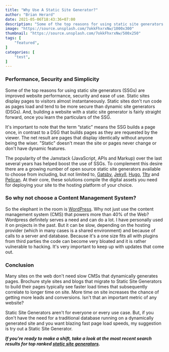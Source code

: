 ```yaml
---
title: "Why Use A Static Site Generator?"
author: "Brian Herard"
date: 2021-05-06T18:43:36+07:00
description: "Some of the top reasons for using static site generators are improved website performance, security and ease of use..."
image: "https://source.unsplash.com/7okkFhxrxNw/1000x300"
thumbnail: "https://source.unsplash.com/7okkFhxrxNw/500x250"
tags: [
    "featured",
]
categories: [
    "test",
]
---
```


### Performance, Security and Simplicity

Some of the top reasons for using static site generators (SSGs) are improved website performance, security and ease of use. Static sites display pages to visitors almost instantaneously. Static sites don't run code as pages load and tend to be more secure than dynamic site generators (DSGs). And, building a website with a static site generator is fairly straight forward, once you learn the particulars of the SSG.  

It's important to note that the term “static” means the SSG builds a page once, in contrast to a DSG that builds pages as they are requested by the viewer. The net result are pages that display identically without anyone being the wiser. "Static" doesn't mean the site or pages never change or don't have dynamic features.  

The popularity of the Jamstack (JavaScript, APIs and Markup) over the last several years has helped boost the use of SSGs. To complement this desire there are a growing number of open source static site generators available to choose from including, but not limited to, <a href="https://www.gatsbyjs.com">Gatsby</a>, <a href="https://jekyllrb.com">Jekyll</a>, <a href="https://gohugo.io">Hugo</a>, <a href="https://www.11ty.dev">11ty</a> and <a href="https://blog.getpelican.com">Pelican</a>. At their core, these solutions compile the digital assets you need for deploying your site to the hosting platform of your choice.  

### So why not choose a Content Management System?

So the elephant in the room is <a href="https://wordpress.org">WordPress</a>. Why not just use the content management system (CMS) that powers more than 40% of the Web? Wordpress definitely serves a need and can do a lot. I have personally used it on projects in the past. But it can be slow, depending on the hosting provider (which in many cases is a shared environment) and because of calls to a server and database. Because it's a one size fits all with plugins from third parties the code can become very bloated and it is rather vulnerable to hacking. It's very important to keep up with updates that come out.

### Conclusion

Many sites on the web don't need slow CMSs that dynamically generates pages. Brochure style sites and blogs that migrate to Static Site Generators to build their pages typically see faster load times that subsequently correlate to longer time on site. More time on site increases the chance of getting more leads and conversions. Isn't that an important metric of any website?

Static Site Generators aren't for everyone or every use case. But, if you don't have the need for a traditional database running on a dynamically generated site and you want blazing fast page load speeds, my suggestion is try out a Static Site Generator.

***If you're ready to make a shift, take a look at the most recent search results for top ranked <a href="https://www.google.com/search?q=top+static+site+generators">static site generators</a>.***